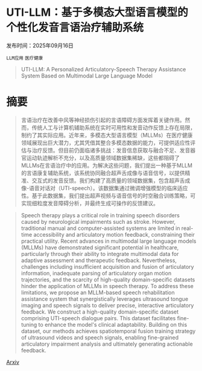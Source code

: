 # UTI-LLM：基于多模态大型语言模型的个性化发音言语治疗辅助系统

发布时间：2025年09月16日

`LLM应用` `医疗健康`

> UTI-LLM: A Personalized Articulatory-Speech Therapy Assistance System Based on Multimodal Large Language Model

# 摘要

> 言语治疗在改善中风等神经损伤引起的言语障碍方面发挥着关键作用。然而，传统人工与计算机辅助系统在实时可用性和发音动作反馈上存在局限，制约了其实际应用。近年来，多模态大型语言模型（MLLMs）在医疗健康领域展现出巨大潜力，尤其凭借其整合多模态数据的能力，可提供适应性评估与治疗反馈。但目前仍面临诸多挑战：发音信息获取与融合不足、发音器官运动轨迹解析不充分，以及高质量领域数据集稀缺，这些都阻碍了MLLMs在言语治疗中的应用。为解决这些问题，我们提出一种基于MLLM的言语康复辅助系统，该系统协同融合超声舌成像与语音信号，以提供精准、交互式的发音反馈。我们构建了高质量的领域数据集，包含超声舌成像-语音对话对（UTI-speech）。该数据集通过微调增强模型的临床适应性。基于此数据集，我们提出超声视频与语音信号的时空融合训练策略，可实现细粒度发音障碍分析，并最终生成可操作的反馈建议。

> Speech therapy plays a critical role in training speech disorders caused by neurological impairments such as stroke. However, traditional manual and computer-assisted systems are limited in real-time accessibility and articulatory motion feedback, constraining their practical utility. Recent advances in multimodal large language models (MLLMs) have demonstrated significant potential in healthcare, particularly through their ability to integrate multimodal data for adaptive assessment and therapeutic feedback. Nevertheless, challenges including insufficient acquisition and fusion of articulatory information, inadequate parsing of articulatory organ motion trajectories, and the scarcity of high-quality domain-specific datasets hinder the application of MLLMs in speech therapy. To address these limitations, we propose an MLLM-based speech rehabilitation assistance system that synergistically leverages ultrasound tongue imaging and speech signals to deliver precise, interactive articulatory feedback. We construct a high-quality domain-specific dataset comprising UTI-speech dialogue pairs. This dataset facilitates fine-tuning to enhance the model's clinical adaptability. Building on this dataset, our methods achieves spatiotemporal fusion training strategy of ultrasound videos and speech signals, enabling fine-grained articulatory impairment analysis and ultimately generating actionable feedback.

[Arxiv](https://arxiv.org/abs/2509.13145)